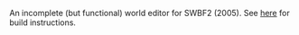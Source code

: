 An incomplete (but functional) world editor for SWBF2 (2005). See [here](./docs/BUILDING.md) for build instructions.
